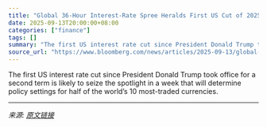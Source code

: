 ```yaml
---
title: "Global 36-Hour Interest-Rate Spree Heralds First US Cut of 2025"
date: 2025-09-13T20:00:00+08:00
categories: ["finance"]
tags: []
summary: "The first US interest rate cut since President Donald Trump took office for a second term is likely to seize the spotlight in a week that will determine policy settings for half of the world’s 10 most"
source_url: "https://www.bloomberg.com/news/articles/2025-09-13/global-36-hour-interest-rate-spree-heralds-first-us-cut-of-2025"
---
```


The first US interest rate cut since President Donald Trump took office for a second term is likely to seize the spotlight in a week that will determine policy settings for half of the world’s 10 most-traded currencies.

---

*来源: [原文链接](https://www.bloomberg.com/news/articles/2025-09-13/global-36-hour-interest-rate-spree-heralds-first-us-cut-of-2025)*
